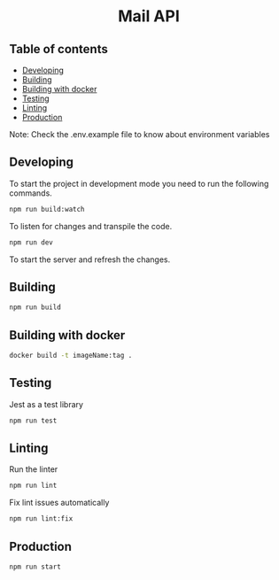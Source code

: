 <h1 align="center">Mail API</h1>



## Table of contents

- [Developing](#developing)
- [Building](#building)
- [Building with docker](#building-with-docker)
- [Testing](#testing)
- [Linting](#linting)
- [Production](#production)

Note: Check the .env.example file to know about environment variables

## Developing

To start the project in development mode you need to run the following commands.

```bash
npm run build:watch
```
To listen for changes and transpile the code.

```bash
npm run dev
```
To start the server and refresh the changes.

## Building
```bash
npm run build
```

## Building with docker

```bash
docker build -t imageName:tag .
```

## Testing

Jest as a test library

```bash
npm run test
```

## Linting

Run the linter

```bash
npm run lint
```

Fix lint issues automatically

```bash
npm run lint:fix
```

## Production

```bash
npm run start
```